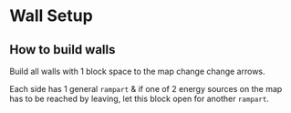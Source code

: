 # Wall Setup

## How to build walls

Build all walls with 1 block space to the map change change arrows.

Each side has 1 general `rampart` & if one of 2 energy sources on the map has to be reached by leaving, let this block open for another `rampart`.
